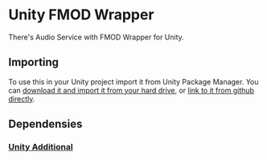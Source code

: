 # Unity FMOD Wrapper

There's Audio Service with FMOD Wrapper for Unity.

## Importing

To use this in your Unity project import it from Unity Package Manager. You can [download it and import it from your hard drive](https://docs.unity3d.com/Manual/upm-ui-local.html), or [link to it from github directly](https://docs.unity3d.com/Manual/upm-ui-giturl.html).

## Dependensies

### [Unity Additional](https://github.com/EwigeDreamer/unity-additional)